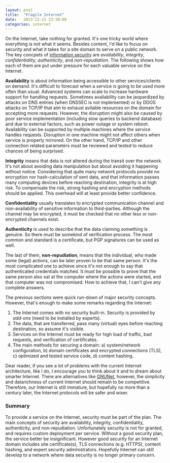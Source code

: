 ```yaml
---
layout: post
title:  "Fragile Internet"
date:   2013-12-21 23:30:00
categories: internet
---
```


On the Internet, take nothing for granted. It's one tricky world where everything is not what it seems. Besides content,
I'd like to focus on security and what it takes for a site domain to serve on a public network. The key concpets of
[information security](http://en.wikipedia.org/wiki/Information_security) are _availability_, _integrity_,
_confidentiality_, _authenticity_, and _non-repudiation_. The following shows how each of them are put under pressure
for each valuable service on the Internet.

**Availability** is about information being accessible to other services/clients on demand. It's difficult to forecast
when a service is going to be used more often than usual. Advanced systems can scale to increase hardware support for
handling requests. Sometimes availability can be jeopardized by attacks on DNS entries (when DNSSEC is not implemented)
or by DDOS attacks on TCP/IP that aim to exhaust avilable resources on the domain for accepting more requests. However,
the disruption might also be caused by poor service implementation (including slow queries to backend database) and due
to external factors, such as power outage or system reboot. Availability can be supported by multiple machines where the
service handles requests. Disruption in one machine might not affect others when service is properly mirrored. On the
other hand, TCP/IP and other connection related parameters must be reviewed and tested to reduce chances of being
surprised.

**Integrity** means that data is not altered during the transit over the network. It's not about avoiding data
manipulation but about avoiding it happening without notice. Considering that quite many network protocols provide no
encryption nor hash-calculation of sent data, and that information passes many computing devices before reaching
destination, integrity is at high risk. To compensate the risk, strong hashing and encryption methods should be applied.
This overhead will at least provide better confidence.

**Confidentiality** usually translates to encrypted communication channel and non-availability of sensitive information
to third-parties. Although the channel may be encrypted, it must be checked that no other less or non-encrypted channels
exist.

**Authenticity** is used to describe that the data claiming something is genuine. So there must be somekind of
verification process. The most common and standard is a certificate, but PGP signatures can be used as well.

The last of them, **non-repudiation**, means that the individual, who made some (legal) actions, can be later proven to
be that same person. It's the most complicated one to achieve since it's not enough to say that authenticated
credentials matched. It must be possible to prove that the same person also sat at the computer where the actions were
started, and that computer was not compromised. How to achieve that, I can't give any complete answers.

The previous sections were quick run-down of major security concepts. However, that's enough to make some remarks
regarding the Internet:

1. The Internet comes with no security built-in. Security is provided by _add-ons_ (need to be installed by experts).
2. The data, that are transferred, pass many (virtual) eyes before reaching destination, so assume it's visible.
3. Services on the Internet must be ready for high load of traffic, bad requests, and verification of certificates.
4. The main methods for securing a domain:
   a) system/network configuration,
   b) domain certificates and encrypted connections (TLS),
   c) optimized and tested service code,
   d) content hashing.

Dear reader, if you see a lot of problems with the current Internet architecture, like I do, I encourage you to think
about it and to dream about smarter Internet. There are alternatives like [GNUNet](http://en.wikipedia.org/wiki/GNUnet),
however, the simplicity and datarichness of current Internet should remain to be competitive. Therefore, our Internet is
still immature, but hopefully no more than a century later, the Internet protocols will be safer and wiser.

### Summary

To provide a service on the Internet, security must be part of the plan. The main concepts of security are availability,
integrity, confidentiality, authenticity, and non-repudiation. Unfortunately security is not for granted, and requires
custom deployment per service. Without a good security plan, the service better be insignificant. However good security
for an Internet domain includes site certificate(s), TLS connections (e.g. HTTPS), content hashing, and expert security
administrators. Hopefully Internet can still develop to a network where data security is no longer primary concern.

